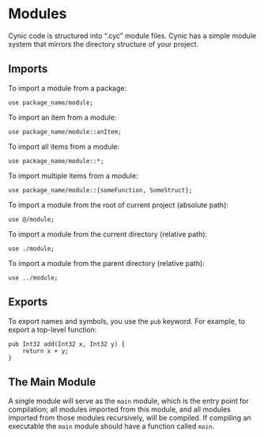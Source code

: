 # Modules

Cynic code is structured into “.cyc” module files. Cynic has a simple module system
that mirrors the directory structure of your project.

## Imports

To import a module from a package:

```cynic
use package_name/module;
```

To import an item from a module:

```cynic
use package_name/module::anItem;
```

To import all items from a module:

```cynic
use package_name/module::*;
```

To import multiple items from a module:

```cynic
use package_name/module::{someFunction, SomeStruct};
```

To import a module from the root of current project (absolute path):

```cynic
use @/module;
```

To import a module from the current directory (relative path):

```cynic
use ./module;
```

To import a module from the parent directory (relative path):

```cynic
use ../module;
```

## Exports

To export names and symbols, you use the `pub` keyword.
For example, to export a top-level function:

```cynic
pub Int32 add(Int32 x, Int32 y) {
    return x + y;
}
```

## The Main Module

A single module will serve as the `main` module, which is the entry point for
compilation; all modules imported from this module, and all modules imported
from those modules recursively, will be compiled. If compiling an executable
the `main` module should have a function called `main`.
